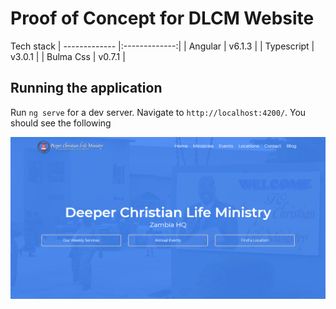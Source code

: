 # Proof of Concept for DLCM Website
Tech stack
| ------------- |:-------------:|
| Angular       | v6.1.3         |
| Typescript    | v3.0.1         | 
| Bulma Css     | v0.7.1         |

## Running the application

Run `ng serve` for a dev server. Navigate to `http://localhost:4200/`.
You should see the following

![Screenshot](dlcm.PNG)







